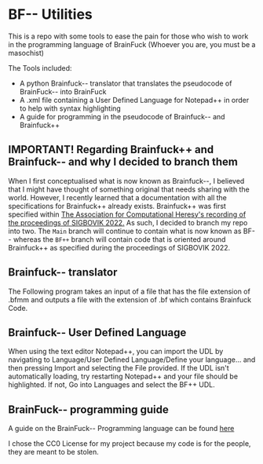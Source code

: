 # BF-- Utilities

This is a repo with some tools to ease the pain for those who wish to work in the programming language of BrainFuck (Whoever you are, you must be a masochist)

The Tools included:
* A python Brainfuck-- translator that translates the pseudocode of BrainFuck-- into BrainFuck
* A .xml file containing a User Defined Language for Notepad++ in order to help with syntax highlighting
* A guide for programming in the pseudocode of Brainfuck-- and Brainfuck++

## IMPORTANT! Regarding Brainfuck++ and Brainfuck-- and why I decided to branch them

When I first conceptualised what is now known as Brainfuck--, I believed that I might have thought of something original that needs sharing with the world. However, I recently learned that a documentation with all the specifications for Brainfuck++ already exists.
Brainfuck++ was first specified within [The Association for Computational Heresy's recording of the proceedings of SIGBOVIK 2022.](https://sigbovik.org/2022/proceedings.pdf)
As such, I decided to branch my repo into two. The `Main` branch will continue to contain what is now known as BF-- whereas the `BF++` branch will contain code that is oriented around Brainfuck++ as specified during the proceedings of SIGBOVIK 2022.

## Brainfuck-- translator

The Following program takes an input of a file that has the file extension of .bfmm and outputs a file with the extension of .bf which contains Brainfuck Code.

## Brainfuck-- User Defined Language

When using the text editor Notepad++, you can import the UDL by navigating to Language/User Defined Language/Define your language... and then pressing Import and selecting the File provided.
If the UDL isn't automatically loading, try restarting Notepad++ and your file should be highlighted. If not, Go into Languages and select the BF++ UDL.

## BrainFuck-- programming guide

A guide on the BrainFuck-- Programming language can be found [here](BrainFuckMinusMinus.md)

I chose the CC0 License for my project because my code is for the people, they are meant to be stolen.
